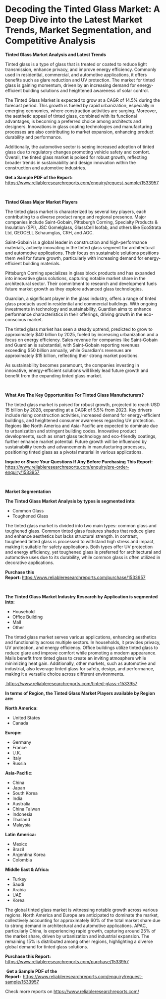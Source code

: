 <p><h1>Decoding the Tinted Glass Market: A Deep Dive into the Latest Market Trends, Market Segmentation, and Competitive Analysis</h1></p><p><strong>Tinted Glass Market Analysis and Latest Trends</strong></p>
<p><p>Tinted glass is a type of glass that is treated or coated to reduce light transmission, enhance privacy, and improve energy efficiency. Commonly used in residential, commercial, and automotive applications, it offers benefits such as glare reduction and UV protection. The market for tinted glass is gaining momentum, driven by an increasing demand for energy-efficient building solutions and heightened awareness of solar control.</p><p>The Tinted Glass Market is expected to grow at a CAGR of 14.5% during the forecast period. This growth is fueled by rapid urbanization, especially in emerging economies, where construction activities are surging. Moreover, the aesthetic appeal of tinted glass, combined with its functional advantages, is becoming a preferred choice among architects and designers. Innovations in glass coating technologies and manufacturing processes are also contributing to market expansion, enhancing product durability and performance. </p><p>Additionally, the automotive sector is seeing increased adoption of tinted glass due to regulatory changes promoting vehicle safety and comfort. Overall, the tinted glass market is poised for robust growth, reflecting broader trends in sustainability and design innovation within the construction and automotive industries.</p></p>
<p><strong>Get a Sample PDF of the Report:&nbsp;</strong> <a href="https://www.reliableresearchreports.com/enquiry/request-sample/1533957?utm_campaign=3319&utm_medium=2&utm_source=Github&utm_content=ia&utm_term=31032025&utm_id=tinted-glass">https://www.reliableresearchreports.com/enquiry/request-sample/1533957</a></p>
<p>&nbsp;</p>
<p><strong>Tinted Glass Major Market Players</strong></p>
<p><p>The tinted glass market is characterized by several key players, each contributing to a diverse product range and regional presence. Major companies include Saint-Gobain, Pittsburgh Corning, Specialty Products & Insulation (SPI), JSC Gomelglass, GlassCell Isofab, and others like EcoStrata Ltd, GEOCELL Schaumglas, CRH, and AGC.</p><p>Saint-Gobain is a global leader in construction and high-performance materials, actively innovating in the tinted glass segment for architectural and automotive applications. Their focus on sustainable solutions positions them well for future growth, particularly with increasing demand for energy-efficient building materials. </p><p>Pittsburgh Corning specializes in glass block products and has expanded into innovative glass solutions, capturing notable market share in the architectural sector. Their commitment to research and development fuels future market growth as they explore advanced glass technologies.</p><p>Guardian, a significant player in the glass industry, offers a range of tinted glass products used in residential and commercial buildings. With ongoing investments in technology and sustainability, Guardian aims to enhance performance characteristics in their offerings, driving growth in the eco-conscious market.</p><p>The tinted glass market has seen a steady uptrend, predicted to grow to approximately $40 billion by 2025, fueled by increasing urbanization and a focus on energy efficiency. Sales revenue for companies like Saint-Gobain and Guardian is substantial, with Saint-Gobain reporting revenues exceeding $50 billion annually, while Guardian's revenues are approximately $15 billion, reflecting their strong market positions.</p><p>As sustainability becomes paramount, the companies investing in innovative, energy-efficient solutions will likely lead future growth and benefit from the expanding tinted glass market.</p></p>
<p>&nbsp;</p>
<p><strong>What Are The Key Opportunities For Tinted Glass Manufacturers?</strong></p>
<p><p>The tinted glass market is poised for robust growth, projected to reach USD 15 billion by 2028, expanding at a CAGR of 5.5% from 2023. Key drivers include rising construction activities, increased demand for energy-efficient buildings, and heightened consumer awareness regarding UV protection. Regions like North America and Asia-Pacific are expected to dominate due to urbanization and stringent building codes. Innovative product developments, such as smart glass technology and eco-friendly coatings, further enhance market potential. Future growth will be influenced by sustainability trends and advancements in manufacturing processes, positioning tinted glass as a pivotal material in various applications.</p></p>
<p><strong>Inquire or Share Your Questions If Any Before Purchasing This Report:</strong> <a href="https://www.reliableresearchreports.com/enquiry/pre-order-enquiry/1533957?utm_campaign=3319&utm_medium=2&utm_source=Github&utm_content=ia&utm_term=31032025&utm_id=tinted-glass">https://www.reliableresearchreports.com/enquiry/pre-order-enquiry/1533957</a></p>
<p>&nbsp;</p>
<p><strong>Market Segmentation</strong></p>
<p><strong>The Tinted Glass Market Analysis by types is segmented into:</strong></p>
<p><ul><li>Common Glass</li><li>Toughened Glass</li></ul></p>
<p><p>The tinted glass market is divided into two main types: common glass and toughened glass. Common tinted glass features shades that reduce glare and enhance aesthetics but lacks structural strength. In contrast, toughened tinted glass is processed to withstand high stress and impact, making it suitable for safety applications. Both types offer UV protection and energy efficiency, yet toughened glass is preferred for architectural and automotive uses due to its durability, while common glass is often utilized in decorative applications.</p></p>
<p><strong>Purchase this Report:&nbsp;</strong><a href="https://www.reliableresearchreports.com/purchase/1533957?utm_campaign=3319&utm_medium=2&utm_source=Github&utm_content=ia&utm_term=31032025&utm_id=tinted-glass">https://www.reliableresearchreports.com/purchase/1533957</a></p>
<p>&nbsp;</p>
<p><strong>The Tinted Glass Market Industry Research by Application is segmented into:</strong></p>
<p><ul><li>Household</li><li>Office Building</li><li>Mall</li><li>Other</li></ul></p>
<p><p>The tinted glass market serves various applications, enhancing aesthetics and functionality across multiple sectors. In households, it provides privacy, UV protection, and energy efficiency. Office buildings utilize tinted glass to reduce glare and improve comfort while promoting a modern appearance. Malls benefit from tinted glass to create an inviting atmosphere while minimizing heat gain. Additionally, other markets, such as automotive and industrial, also leverage tinted glass for safety, design, and performance, making it a versatile choice across different environments.</p></p>
<p><a href="https://www.reliableresearchreports.com/tinted-glass-r1533957?utm_campaign=3319&utm_medium=2&utm_source=Github&utm_content=ia&utm_term=31032025&utm_id=tinted-glass">&nbsp;https://www.reliableresearchreports.com/tinted-glass-r1533957</a></p>
<p><strong>In terms of Region, the Tinted Glass Market Players available by Region are:</strong></p>
<p>
    <p> <strong> North America: </strong>
        <ul>
            <li>United States</li>
            <li>Canada</li>
        </ul>
        </p> 
    <p> <strong> Europe: </strong>
        <ul>
            <li>Germany</li>
            <li>France</li>
            <li>U.K.</li>
            <li>Italy</li>
            <li>Russia</li>
        </ul>
        </p> 
    <p> <strong> Asia-Pacific: </strong>
        <ul>
            <li>China</li>
            <li>Japan</li>
            <li>South Korea</li>
            <li>India</li>
            <li>Australia</li>
            <li>China Taiwan</li>
            <li>Indonesia</li>
            <li>Thailand</li>
            <li>Malaysia</li>
        </ul>
        </p> 
    <p> <strong> Latin America: </strong>
        <ul>
            <li>Mexico</li>
            <li>Brazil</li>
            <li>Argentina Korea</li>
            <li>Colombia</li>
        </ul>
        </p> 
    <p> <strong> Middle East & Africa: </strong>
        <ul>
            <li>Turkey</li>
            <li>Saudi</li>
            <li>Arabia</li>
            <li>UAE</li>
            <li>Korea</li>
        </ul>
    </p>
    </p>
<p><p>The global tinted glass market is witnessing notable growth across various regions. North America and Europe are anticipated to dominate the market, collectively accounting for approximately 60% of the total market share due to strong demand in architectural and automotive applications. APAC, particularly China, is experiencing rapid growth, capturing around 25% of the market share, driven by urbanization and industrial expansion. The remaining 15% is distributed among other regions, highlighting a diverse global demand for tinted glass solutions.</p></p>
<p><strong>Purchase this Report: </strong><a href="https://www.reliableresearchreports.com/purchase/1533957?utm_campaign=3319&utm_medium=2&utm_source=Github&utm_content=ia&utm_term=31032025&utm_id=tinted-glass">https://www.reliableresearchreports.com/purchase/1533957</a></p>
<p>&nbsp;<strong>Get a Sample PDF of the Report:&nbsp;&nbsp;</strong><a href="https://www.reliableresearchreports.com/enquiry/request-sample/1533957?utm_campaign=3319&utm_medium=2&utm_source=Github&utm_content=ia&utm_term=31032025&utm_id=tinted-glass">https://www.reliableresearchreports.com/enquiry/request-sample/1533957</a></p>
<p><strong></strong></p>
<p>Check more reports on <a href="https://www.reliableresearchreports.com/?utm_campaign=3319&utm_medium=2&utm_source=Github&utm_content=ia&utm_term=31032025&utm_id=tinted-glass">https://www.reliableresearchreports.com/</a></p>